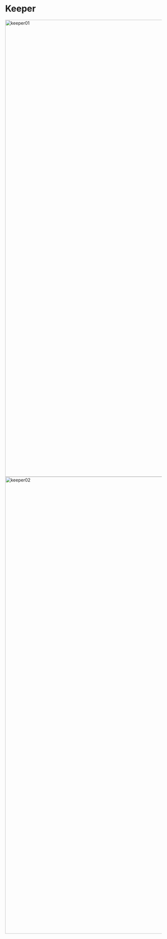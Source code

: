 # Keeper
<img width="1470" alt="keeper01" src="https://user-images.githubusercontent.com/110954844/190213760-ee2f724a-0de9-43d5-947c-bd5e44ab83c2.png">
<img width="1470" alt="keeper02" src="https://user-images.githubusercontent.com/110954844/190213801-9d9e1970-7fd9-4755-8887-fe5963fa4a1e.png">
